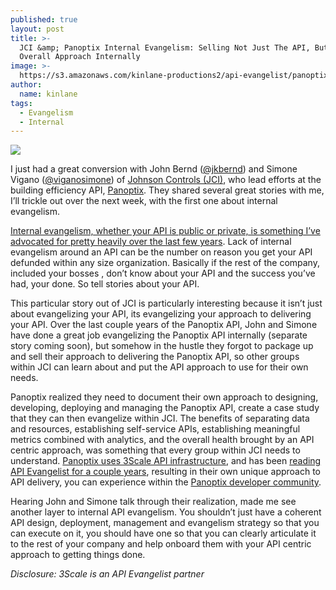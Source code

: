 ```yaml
---
published: true
layout: post
title: >-
  JCI &amp; Panoptix Internal Evangelism: Selling Not Just The API, But The
  Overall Approach Internally
image: >-
  https://s3.amazonaws.com/kinlane-productions2/api-evangelist/panoptix/johnson-control-panoptix.png
author:
  name: kinlane
tags:
  - Evangelism
  - Internal
---
```

[![](https://s3.amazonaws.com/kinlane-productions2/api-evangelist/panoptix/johnson-control-panoptix.png)](https://whatspossible.johnsoncontrols.com/community/panoptix "building efficiency API")

I just had a great conversion with John Bernd ([@jkbernd](https://twitter.com/jkbernd)) and Simone Vigano ([@viganosimone](https://twitter.com/viganosimone)) of [Johnson Controls (JCI)](http://www.johnsoncontrols.com/), who lead efforts at the building efficiency API, [Panoptix](https://whatspossible.johnsoncontrols.com/community/panoptix "building efficiency API"). They shared several great stories with me, I’ll trickle out over the next week, with the first one about internal evangelism.

[Internal evangelism, whether your API is public or private, is something I’ve advocated for pretty heavily over the last few years](http://apievangelist.com/2011/09/29/api-evangelism-is-equal-parts-internal-partner-and-public-outreach/ "Internal evangelism, whether your API is public or private, is something I’ve advocated for pretty heavily over the last few years"). Lack of internal evangelism around an API can be the number on reason you get your API defunded within any size organization. Basically if the rest of the company, included your bosses , don’t know about your API and the success you’ve had, your done. So tell stories about your API.

This particular story out of JCI is particularly interesting because it isn’t just about evangelizing your API, its evangelizing your approach to delivering your API. Over the last couple years of the Panoptix API, John and Simone have done a great job evangelizing the Panoptix API internally (separate story coming soon), but somehow in the hustle they forgot to package up and sell their approach to delivering the Panoptix API, so other groups within JCI can learn about and put the API approach to use for their own needs.

Panoptix realized they need to document their own approach to designing, developing, deploying and managing the Panoptix API, create a case study that they can then evangelize within JCI. The benefits of separating data and resources, establishing self-service APIs, establishing meaningful metrics combined with analytics, and the overall health brought by an API centric approach, was something that every group within JCI needs to understand. [Panoptix uses 3Scale API infrastructure](https://www.3scale.net/tag/panoptix/), and has been [reading API Evangelist for a couple years](http://apievangelist.com/2012/12/17/making-an-impact-on-environment-with-building-management-apis/), resulting in their own unique approach to API delivery, you can experience within the [Panoptix developer community](https://whatspossible.johnsoncontrols.com/community/panoptix).

Hearing John and Simone talk through their realization, made me see another layer to internal API evangelism. You shouldn’t just have a coherent API design, deployment, management and evangelism strategy so that you can execute on it, you should have one so that you can clearly articulate it to the rest of your company and help onboard them with your API centric approach to getting things done.

_Disclosure: 3Scale is an API Evangelist partner_